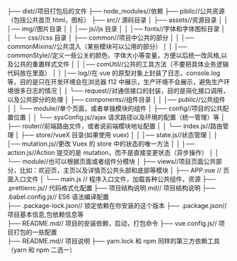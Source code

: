 ├── dist//项目打包后的文件
├── node_modules//依赖
├── piblic//公共资源（包括公共首页 html，图标）
├── src// 源码目录
│ ├── assets//资源目录
│ │ │── img//图片目录
│ │ │── js//js 目录
│ │ │── fonts//字体和字体图标目录
│ │ └── css//css 目录
│ ├── common//项目中公共的部分
│ │ │── commonMixins//公共混入（某些模块可以公用的部分）
│ │ │── commonStyle//定义一些公关的颜色、字体大小等变量，方便以后统一改风格,以及公共的重置样式文件
│ │ │── comUtil//公共的工具方法（不要把具体业务逻辑代码放在里面）
│ │ │── log//在 vue 的原型对象上封装了日志，console.log 等，目的是只在开发环境会在浏览器 f12 中展示，生产环境不会展示，避免生产环境很多日志的情况
│ │ └── request//对通信接口的封装，目的是简化接口调用，以及公共部分的处理
│ ├── components//组件目录
│ │ │── public//公共组件
│ │ └── module//单个页面，或者单独模块的组件
│ ├── config//项目的公共配置位置
│ │ └── sysConfig.js//ajax 请求路径以及环境的配置（统一管理）等
│ ├── router//前端路由文件，或者说前端模块地址配置
│ │ └── index.js//路由管理
│ ├── store//vueX 目录(如果使用 vuex)
│ │ │── state.js//状态管理
│ │ │── mutation.js//更改 Vuex 的 store 中的状态的唯一方法
│ │ │── action.js//Action 提交的是 mutation，而不是直接变更状态（异步操作）
│ │ └── module//也可以根据页面或者组件分模块
│ ├── views//项目页面公共部分，比如：欢迎页，主页以及详情页公共头部和底部等模块
│ ├── APP.vue // 页面入口文件
│ └── main.js // 程序入口文件，加载各种公共组件，资源
├── .prettierrc.js// 代码格式化配置
├── 项目结构说明.md// 项目结构说明
├── .babel.config.js// ES6 语法编译配置  
├── .package-lock.json// 锁定依赖在你安装的这个版本
├── .package.json// 项目基本信息,包依赖信息等  
├── README.md// 项目的安装依赖，启动，打包命令
├── vue.config.js// 项目打包的一些配置  
├── README.md// 项目说明
├── yarn.lock 和 npm 同样的第三方依赖工具（yarn 和 npm 二选一）
